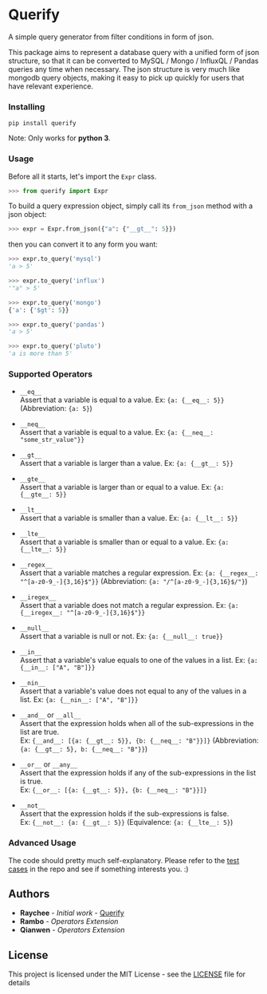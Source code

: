 # Querify

A simple query generator from filter conditions in form of json.

This package aims to represent a database query with a unified form of json structure, 
so that it can be converted to MySQL / Mongo / InfluxQL / Pandas queries any time when necessary.
The json structure is very much like mongodb query objects, 
making it easy to pick up quickly for users that have relevant experience.


### Installing

```
pip install querify
```
Note: Only works for **python 3**.

### Usage
Before all it starts, let's import the `Expr` class.
```python
>>> from querify import Expr
```
To build a query expression object, simply call its `from_json` method with a json object:
```python
>>> expr = Expr.from_json({"a": {"__gt__": 5}})
```
then you can convert it to any form you want:
```python
>>> expr.to_query('mysql')
'a > 5'

>>> expr.to_query('influx')
'"a" > 5'

>>> expr.to_query('mongo')
{'a': {'$gt': 5}} 

>>> expr.to_query('pandas')
'a > 5'

>>> expr.to_query('pluto')
'a is more than 5'
```

### Supported Operators
- `__eq__`  
Assert that a variable is equal to a value. Ex: `{a: {__eq__: 5}}` (Abbreviation: `{a: 5}`)
- `__neq__`  
Assert that a variable is equal to a value. Ex: `{a: {__neq__: "some_str_value"}}`
- `__gt__`  
Assert that a variable is larger than a value. Ex: `{a: {__gt__: 5}}`
- `__gte__`  
Assert that a variable is larger than or equal to a value. Ex: `{a: {__gte__: 5}}`
- `__lt__`  
Assert that a variable is smaller than a value. Ex: `{a: {__lt__: 5}}`
- `__lte__`  
Assert that a variable is smaller than or equal to a value. Ex: `{a: {__lte__: 5}}`
- `__regex__`  
Assert that a variable matches a regular expression. Ex: `{a: {__regex__: "^[a-z0-9_-]{3,16}$"}}` (Abbreviation: `{a: "/^[a-z0-9_-]{3,16}$/"}`)
- `__iregex__`  
Assert that a variable does not match a regular expression. Ex: `{a: {__iregex__: "^[a-z0-9_-]{3,16}$"}}`
- `__null__`  
Assert that a variable is null or not. Ex: `{a: {__null__: true}}`
- `__in__`  
Assert that a variable's value equals to one of the values in a list. Ex: `{a: {__in__: ["A", "B"]}}`
- `__nin__`  
Assert that a variable's value does not equal to any of the values in a list. Ex: `{a: {__nin__: ["A", "B"]}}`


- `__and__` or `__all__`  
Assert that the expression holds when all of the sub-expressions in the list are true.  
Ex: `{__and__: [{a: {__gt__: 5}}, {b: {__neq__: "B"}}]}` (Abbreviation: `{a: {__gt__: 5}, b: {__neq__: "B"}}`)
- `__or__` or `__any__`  
Assert that the expression holds if any of the sub-expressions in the list is true.  
Ex: `{__or__: [{a: {__gt__: 5}}, {b: {__neq__: "B"}}]}`


- `__not__`  
Assert that the expression holds if the sub-expressions is false.  
Ex: `{__not__: {a: {__gt__: 5}}` (Equivalence: `{a: {__lte__: 5}`)


### Advanced Usage
The code should pretty much self-explanatory.
Please refer to the [test cases](https://github.com/Raychee/querify/blob/master/querify/test/test_querify.py) in the repo and see if something interests you. :)


## Authors

* **Raychee** - *Initial work* - [Querify](https://github.com/Raychee/querify)
* **Rambo** - *Operators Extension*
* **Qianwen** - *Operators Extension*


## License

This project is licensed under the MIT License - see the [LICENSE](https://github.com/Raychee/querify/blob/master/LICENSE) file for details


